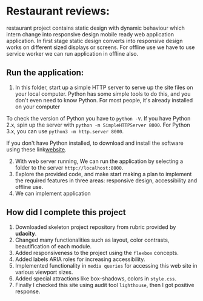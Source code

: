 # Restaurant reviews:
 restaurant project contains static design with dynamic behaviour which intern change into responsive design mobile ready web application
application.
In first stage static design converts into responsive design works on different sized displays or screens.
For offline use we have to use service worker we can run application in offline also.


## Run the application:
1. In this folder, start up a simple HTTP server to serve up the site files on your local computer. Python has some simple tools to do this, and you don't even need to know Python. For most people, it's already installed on your computer

To check the version of Python you have to `python -V`.
 If you have Python 2.x, spin up the server with `python -m SimpleHTTPServer 8000`.
 For Python 3.x, you can use `python3 -m http.server 8000`.

 If you don't have Python installed, to download and install the software using these link[website](https://www.python.org/).

2. With web server running, We can run the application by selecting a folder to the server `http://localhost:8000`.
3. Explore the provided code, and make start making a plan to implement the required features in three areas: responsive design, accessibility and offline use.
4. We can implement application

## How did I complete this project
1. Downloaded skeleton project repository from rubric provided by **udacity**.
2. Changed many functionalities such as layout, color contrasts, beautification of each module.
3. Added responsiveness to the project using the `flexbox` concepts.
4. Added labels ARIA roles for increasing accessibility.
5. Implemented functionality in `media queries` for accessing this web site in various viewport sizes.
6. Added special attractions like box-shadows, colors in `style.css`.
7. Finally I checked this site using audit tool `lighthouse`, then I got positive response.
